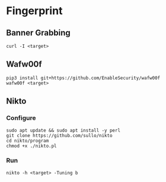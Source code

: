 # Fingerprint

## Banner Grabbing

```
curl -I <target>
```

## Wafw00f

```
pip3 install git+https://github.com/EnableSecurity/wafw00f
wafw00f <target>
```

## Nikto

### Configure
```
sudo apt update && sudo apt install -y perl
git clone https://github.com/sullo/nikto
cd nikto/program
chmod +x ./nikto.pl
```
### Run

```
nikto -h <target> -Tuning b
```
